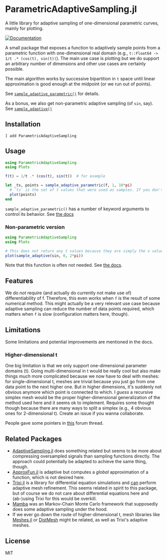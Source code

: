 
# ParametricAdaptiveSampling.jl

A little library for adaptive sampling of one-dimensional parametric curves, mainly for plotting.

[![Documentation](https://img.shields.io/badge/docs-dev-blue.svg)](https://todo.com)

A small package that exposes a function to adaptively sample points from a parametric function with one-dimensional real domain (e.g., `t::Float64 -> 1/t .* (cos(t), sin(t))`). The main use case is plotting but we do support an arbitrary number of dimensions and other use cases are certainly possible.

The main algorithm works by successive bipartition in `t` space until linear approximation is good enough at the midpoint (or we run out of points).

See [`sample_adaptive_parametric()`](https://todo.com) for details.

As a bonus, we also get non-parametric adaptive sampling (of `sin`, say). See [`sample_adaptive()`](https://todo.com)

## Installation

```
] add ParametricAdaptiveSampling
```

## Usage

```julia
using ParametricAdaptiveSampling
using Plots

f(t) = 1/t .* (cos(t), sin(t))  # for example

let _ts, points = sample_adaptive_parametric(f, 1, 10*pi)
  # `ts` is the set of t values that were used as samples. If you don't need them, just ignore them.
  plot(points)
end
```

`sample_adaptive_parametric()` has a number of keyword arguments to control its behavior. See [the docs](https://todo.com)

### Non-parametric version

```julia
using ParametricAdaptiveSampling
using Plots

# This does not return any t values because they are simply the x values.
plot(sample_adaptive(sin, 0, 2*pi))
```

Note that this function is often not needed. See [the docs](https://todo.com).

## Features

We do _not_ require (and actually do currently not make use of) differentiability of f. Therefore, this even works when `f` is the result of some numerical method. This might actually be a very relevant use case because adaptive sampling can reduce the number of data points required, which matters when `f` is slow (configuration matters here, though).

## Limitations

Some limitations and potential improvements are mentioned in the docs.

### Higher-dimensional t

One big limitation is that we only support one-dimensional parameter domains (t). Going multi-dimensional in t would be really cool but also make things _much_ more complicated because we now have to deal with meshes: for single-dimensional t, meshes are trivial because you just go from one data point to the next higher one. But in higher dimensions, it's suddenly not obvious anymore which point is connected to which. I _guess_ a recursive simplex mesh would be the proper higher-dimensional generalization of the method used here and it seems ok to implement. Requires some thought though because there are many ways to split a simplex (e.g., 4 obvious ones for 2-dimensional t). Create an issue if you wanna collaborate.

People gave some pointers in [this](https://discourse.julialang.org/t/library-hunt-adaptive-sampling-for-parametric-plots/128448) forum thread.

## Related Packages

- [AdaptiveSampling.jl](https://github.com/iuliancioarca/AdaptiveSampling.jl) does something related but seems to be more about compressing oversampled signals than sampling functions directly. The approach could potentially be adapted to achieve the same thing, though.
- [ApproxFun.jl](https://github.com/JuliaApproximation/ApproxFun.jl) is adaptive but computes a _global_ approximation of a function, which is not desired here.
- [Trixi.jl](https://github.com/trixi-framework/Trixi.jl) is a library for differential equation simulations and [can](https://trixi-framework.github.io/TrixiDocumentation/stable/tutorials/adaptive_mesh_refinement/#adaptive_mesh_refinement) perform adaptive mesh refinement. This seems related in spirit to this package, but of course we do not care about differential equations here and (ab-)using Trixi for this would be overkill.
- [Mamba](https://github.com/brian-j-smith/Mamba.jl) was an Markov-Chain Monte Carlo framework that supposedly does some adaptive sampling under the hood.
- If we ever go down the route of higher-dimensional t, mesh libraries like [Meshes.jl](https://github.com/JuliaGeometry/Meshes.jl) or [DistMesh](https://github.com/precise-simulation/distmesh-julia?tab=readme-ov-file) might be related, as well as Trixi's adaptive meshes.

## License

MIT

